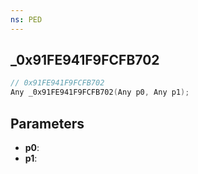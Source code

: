 ```yaml
---
ns: PED
---
```

## _0x91FE941F9FCFB702

```c
// 0x91FE941F9FCFB702
Any _0x91FE941F9FCFB702(Any p0, Any p1);
```

## Parameters
* **p0**:
* **p1**:

